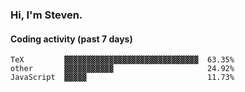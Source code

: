### Hi, I'm Steven.

#### Coding activity (past 7 days)
```
TeX         ▓▓▓▓▓▓▓▓▓▓▓▓▓▓▓▓▓▓▓▓▓▓▓▓▓▓▓▓▓▓  63.35%
other       ▓▓▓▓▓▓▓▓▓▓▓                     24.92%
JavaScript  ▓▓▓▓▓                           11.73%
```

